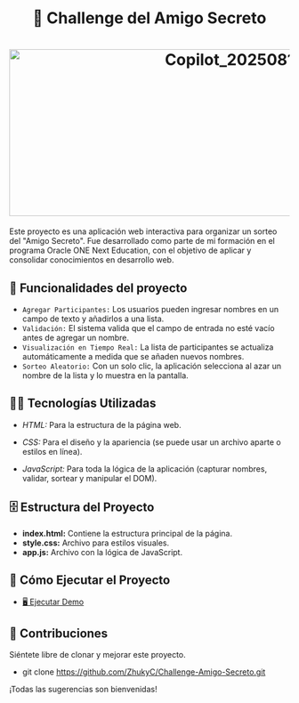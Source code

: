 <h1 align="center"> 👥 Challenge del Amigo Secreto </h1>
<h1 align="center"><img width="900" height="300" alt="Copilot_20250815_194531" src="https://github.com/user-attachments/assets/113554ce-f067-4995-90da-e35788ca17a1" /></h1>






Este proyecto es una aplicación web interactiva para organizar un sorteo del "Amigo Secreto". Fue desarrollado como parte de mi formación en el programa Oracle ONE Next Education, con el objetivo de aplicar y consolidar conocimientos en desarrollo web.

## :hammer: Funcionalidades del proyecto

- `Agregar Participantes:` Los usuarios pueden ingresar nombres en un campo de texto y añadirlos a una lista.
- `Validación:` El sistema valida que el campo de entrada no esté vacío antes de agregar un nombre.
- `Visualización en Tiempo Real:` La lista de participantes se actualiza automáticamente a medida que se añaden nuevos nombres.
- `Sorteo Aleatorio:` Con un solo clic, la aplicación selecciona al azar un nombre de la lista y lo muestra en la pantalla.

## 👨‍💻 Tecnologías Utilizadas

- *HTML:* Para la estructura de la página web.

- *CSS:* Para el diseño y la apariencia (se puede usar un archivo aparte o estilos en línea).

- *JavaScript:* Para toda la lógica de la aplicación (capturar nombres, validar, sortear y manipular el DOM).

## 🗄️ Estructura del Proyecto

- **index.html:** Contiene la estructura principal de la página.
- **style.css:** Archivo para estilos visuales.
- **app.js:** Archivo con la lógica de JavaScript.

## 📇 Cómo Ejecutar el Proyecto
- [🖥️ Ejecutar Demo](https://github.com/user-attachments/assets/0e530b85-2e19-440e-a805-949f3a5e3e6a)


## 📂 Contribuciones
Siéntete libre de clonar y mejorar este proyecto.
- git clone https://github.com/ZhukyC/Challenge-Amigo-Secreto.git

¡Todas las sugerencias son bienvenidas!

